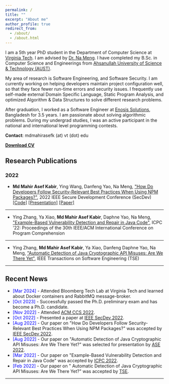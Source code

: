 ```yaml
---
permalink: /
title: ""
excerpt: "About me"
author_profile: true
redirect_from:
  - /about/
  - /about.html
---
```


I am a 5th year PhD student in the Department of Computer Science at [Virginia Tech](https://cs.vt.edu/). I am advised by [Dr. Na Meng](https://people.cs.vt.edu/nm8247/). I have completed my B.Sc. in Computer Science and Engineerings from [Ahsanullah University of Science & Technology (AUST)](http://aust.edu/). 

My area of research is Software Engineering, and Software Security. I am currently working on helping developers maintain project configuration well, so that they face fewer run-time errors and security issues. I frequently use self-made external Domain Specific Language, Static Program Analysis, and optimized Algorithm & Data Structures to solve different research problems.

After graduation, I worked as a Software Engineer at [Enosis Solutions](https://www.enosisbd.com/), Bangladesh for 3.5 years. I am passionate about solving algorithmic problems. During my undergrad studies, I was an active participant in the national and international level programming contests.

**Contact**: mdmahirasefk (at) vt (dot) edu

[**Download CV**](https://mahirkabir.github.io/files/CV_of_Md_Mahir_Asef_Kabir.pdf)

<!-- <a href="https://mahirkabir.github.io/publications/"> <img src="https://mahirkabir.github.io/images/pubs.png" alt="Publication Venues"
	title="Publication Venues" width="600" height="200"> </a> -->

## Research Publications

### 2022
- **Md Mahir Asef Kabir**, Ying Wang, Danfeng Yao, Na Meng, ["How Do Developers Follow Security-Relevant Best Practices When Using NPM Packages?"](https://ieeexplore.ieee.org/abstract/document/9973037), 2022 IEEE Secure Development Conference (SecDev) [[Code]](https://github.com/mahirkabir/best-practice-tracker) [[Presentation]](https://mahirkabir.github.io/files/Mahir_SecDev_22.pdf) [[Paper]](https://mahirkabir.github.io/files/mahir_paper_1.pdf)

---

- Ying Zhang, Ya Xiao, **Md Mahir Asef Kabir**, Daphne Yao, Na Meng, ["Example-Based Vulnerability Detection and Repair in Java Code"](https://dl.acm.org/doi/abs/10.1145/3524610.3527895), ICPC '22: Proceedings of the 30th IEEE/ACM International Conference on Program Comprehension

---

- Ying Zhang, **Md Mahir Asef Kabir**, Ya Xiao, Danfeng Daphne Yao, Na Meng, ["Automatic Detection of Java Cryptographic API Misuses: Are We There Yet"](https://ieeexplore.ieee.org/document/9711933), IEEE Transactions on Software Engineering (TSE)

---

## Recent News

- <span style="color:Blue"> [Mar 2024] </span> - Attended Bloomberg Tech Lab at Virginia Tech and learned about Docker containers and RabbitMQ message-broker.
- <span style="color:Blue"> [Oct 2023] </span> - Successfully passed the Ph.D. preliminary exam and has become a Ph.D. candidate.
- <span style="color:Blue"> [Nov 2022] </span> - Attended [ACM CCS 2022](https://www.sigsac.org/ccs/CCS2022/).
- <span style="color:Blue"> [Oct 2022] </span> - Presented a paper at [IEEE SecDev 2022](https://secdev.ieee.org/2022/home/).
- <span style="color:Blue"> [Aug 2022] </span> - Our paper on "How Do Developers Follow Security-Relevant Best Practices When Using NPM Packages?" was accepted by [IEEE SecDev 2022](https://secdev.ieee.org/2022/home/).
- <span style="color:Blue"> [Aug 2022] </span> - Our paper on "Automatic Detection of Java Cryptographic API Misuses: Are We There Yet?" was selected for presentation by [ASE 2022](https://conf.researchr.org/home/ase-2022).
- <span style="color:Blue"> [Mar 2022] </span> - Our paper on "Example-Based Vulnerability Detection and Repair in Java Code" was accepted by [ICPC 2022](https://conf.researchr.org/home/icpc-2022).
- <span style="color:Blue"> [Feb 2022] </span> - Our paper on "	Automatic Detection of Java Cryptographic API Misuses: Are We There Yet?" was accepted by [TSE](https://ieeexplore.ieee.org/xpl/RecentIssue.jsp?punumber=32).

---
